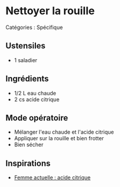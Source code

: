 # Nettoyer la rouille

Catégories : Spécifique

## Ustensiles

* 1 saladier

## Ingrédients

* 1/2 L eau chaude
* 2 cs acide citrique

## Mode opératoire

* Mélanger l'eau chaude et l'acide citrique
* Appliquer sur la rouille et bien frotter
* Bien sécher

## Inspirations

 * [Femme actuelle : acide citrique](https://www.femmeactuelle.fr/deco/maison-pratique/acide-citrique-un-meilleur-anti-calcaire-que-le-vinaigre-blanc-2076714)
